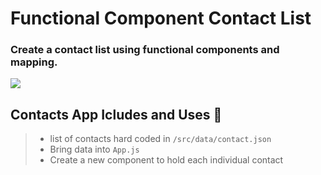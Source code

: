 # Functional Component Contact List

### Create a contact list using functional components and mapping.
<img src='.//images/Screen%20Shot%202021-01-11%20at%203.18.03%20AM.png'/>

## Contacts App Icludes and Uses 📱

> - list of contacts hard coded in `/src/data/contact.json`
> - Bring data into `App.js`
> - Create a new component to hold each individual contact
